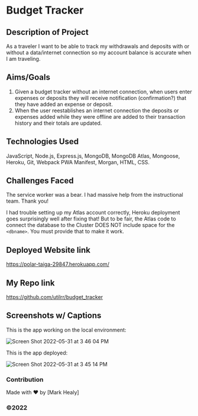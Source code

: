 # Budget Tracker 

## Description of Project
As a traveler I want to be able to track my withdrawals and deposits with or without a data/internet connection so my account balance is accurate when I am traveling. 
## Aims/Goals
1. Given a budget tracker without an internet connection, when users enter expenses or deposits they will receive notification (confirmation?) that they have added an expense or deposit.
2. When the user reestablishes an internet connection the deposits or expenses added while they were offline are added to their transaction history and their totals are updated.

## Technologies Used
JavaScript, Node.js, Express.js, MongoDB, MongoDB Atlas, Mongoose, Heroku, Git, Webpack PWA Manifest, Morgan, HTML, CSS.

## Challenges Faced
The service worker was a bear. I had massive help from the instructional team. Thank you! 

I had trouble setting up my Atlas account correctly, Heroku deployment goes surprisingly well after fixing that! But to be fair, the Atlas code to connect the database to the Cluster DOES NOT include space for the `<dbname>`. You must provide that to make it work.

## Deployed Website link
https://polar-taiga-29847.herokuapp.com/

## My Repo link
https://github.com/utilrr/budget_tracker

## Screenshots w/ Captions

This is the app working on the local environment: 

![Screen Shot 2022-05-31 at 3 46 04 PM](https://user-images.githubusercontent.com/25494815/171276378-78dd36a7-ec8c-4f0e-83d6-5ab5562f491b.png)

This is the app deployed:

![Screen Shot 2022-05-31 at 3 45 14 PM](https://user-images.githubusercontent.com/25494815/171276356-71b0e0b6-8027-4259-ad75-85d47ee3c869.png)

### Contribution
Made with ❤️ by [Mark Healy]
### ©️2022 
